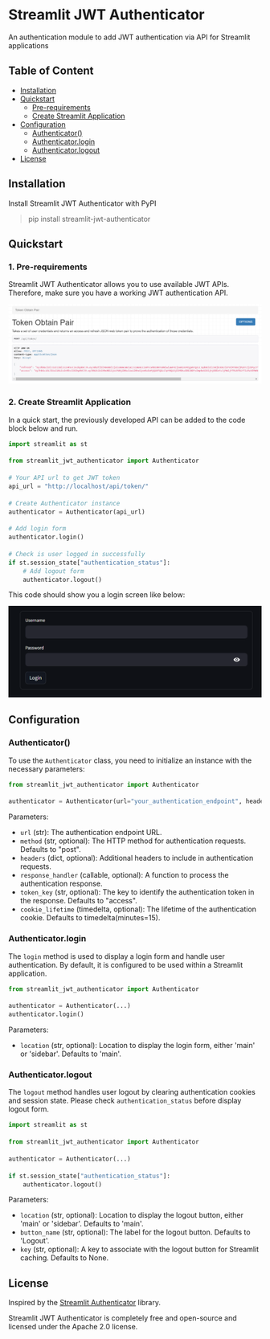 # Streamlit JWT Authenticator

An authentication module to add JWT authentication via API for Streamlit applications

## Table of Content

- [Installation](#installation)
- [Quickstart](#quickstart)
    - [Pre-requirements](#1-pre-requirements)
    - [Create Streamlit Application](#2-create-streamlit-application)
- [Configuration](#configuration)
    - [Authenticator()](#authenticator)
    - [Authenticator.login](#authenticatorlogin)
    - [Authenticator.logout](#authenticatorlogout)
- [License](#license)

## Installation

Install Streamlit JWT Authenticator with PyPI

> pip install streamlit-jwt-authenticator

## Quickstart

### 1. Pre-requirements

Streamlit JWT Authenticator allows you to use available JWT APIs.
Therefore, make sure you have a working JWT authentication API.

![example_api.png](assets/example_api.png)

### 2. Create Streamlit Application

In a quick start, the previously developed API can be added to the code block below and run.

```python
import streamlit as st

from streamlit_jwt_authenticator import Authenticator

# Your API url to get JWT token 
api_url = "http://localhost/api/token/"

# Create Authenticator instance
authenticator = Authenticator(api_url)

# Add login form
authenticator.login()

# Check is user logged in successfully
if st.session_state["authentication_status"]:
    # Add logout form
    authenticator.logout()
```

This code should show you a login screen like below:

![img.png](assets/login_card.png)

## Configuration

### Authenticator()

To use the `Authenticator` class, you need to initialize an instance with the necessary parameters:

```python
from streamlit_jwt_authenticator import Authenticator

authenticator = Authenticator(url="your_authentication_endpoint", headers={"Content-Type": "application/json"})
```

Parameters:

- `url` (str): The authentication endpoint URL.
- `method` (str, optional): The HTTP method for authentication requests. Defaults to "post".
- `headers` (dict, optional): Additional headers to include in authentication requests.
- `response_handler` (callable, optional): A function to process the authentication response.
- `token_key` (str, optional): The key to identify the authentication token in the response. Defaults to "access".
- `cookie_lifetime` (timedelta, optional): The lifetime of the authentication cookie. Defaults to timedelta(minutes=15).

### Authenticator.login

The `login` method is used to display a login form and handle user authentication. By default, it is configured to be
used within a Streamlit application.

```python
from streamlit_jwt_authenticator import Authenticator

authenticator = Authenticator(...)
authenticator.login()
```

Parameters:

- `location` (str, optional): Location to display the login form, either 'main' or 'sidebar'. Defaults to 'main'.

### Authenticator.logout

The `logout` method handles user logout by clearing authentication cookies and session state. Please
check `authentication_status` before display logout form.

```python
import streamlit as st

from streamlit_jwt_authenticator import Authenticator

authenticator = Authenticator(...)

if st.session_state["authentication_status"]:
    authenticator.logout()
```

Parameters:

- `location` (str, optional): Location to display the logout button, either 'main' or 'sidebar'. Defaults to 'main'.
- `button_name` (str, optional): The label for the logout button. Defaults to 'Logout'.
- `key` (str, optional): A key to associate with the logout button for Streamlit caching. Defaults to None.

## License

Inspired by the [Streamlit Authenticator](https://github.com/mkhorasani/Streamlit-Authenticator) library.

Streamlit JWT Authenticator is completely free and open-source and licensed under the Apache 2.0 license.

